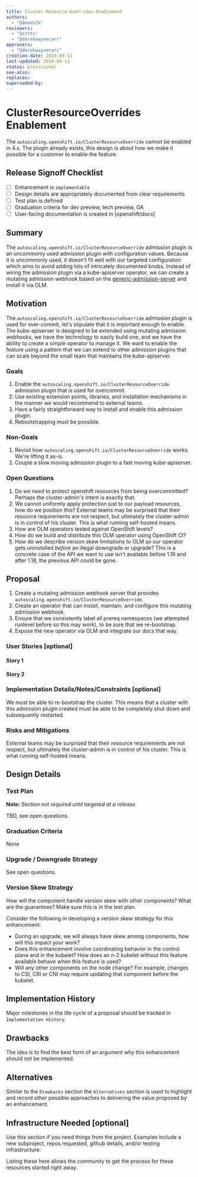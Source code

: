 ```yaml
---
title: Cluster-Resource-Overrides-Enablement
authors:
  - "@deads2k"
reviewers:
  - "@sttts"
  - "@derekwaynecarr"
approvers:
  - "@derekwaynecarr"
creation-date: 2019-09-11
last-updated: 2019-09-11
status: provisional
see-also:
replaces:
superseded-by:
---
```


# ClusterResourceOverrides Enablement

The `autoscaling.openshift.io/ClusterResourceOverride` cannot be enabled in 4.x.  The plugin already exists, this design 
is about how we make it possible for a customer to enable the feature.

## Release Signoff Checklist

- [ ] Enhancement is `implementable`
- [ ] Design details are appropriately documented from clear requirements
- [ ] Test plan is defined
- [ ] Graduation criteria for dev preview, tech preview, GA
- [ ] User-facing documentation is created in [openshift/docs]

## Summary

The `autoscaling.openshift.io/ClusterResourceOverride` admission plugin is an uncommonly used admission plugin with configuration
values.  Because it is uncommonly used, it doesn't fit well with our targeted configuration which aims to avoid adding
lots of intricately documented knobs.  Instead of wiring the admission plugin via a kube-apiserver operator, we can create
a mutating admission webhook based on the [generic-admission-server](https://github.com/openshift/generic-admission-server)
and install it via OLM.

## Motivation

The `autoscaling.openshift.io/ClusterResourceOverride` admission plugin is used for over-commit, let's stipulate that it is
important enough to enable.  The kube-apiserver is designed to be extended using mutating admission webhooks, we have the
technology to easily build one, and we have the ability to create a simple operator to manage it.  We want to enable the 
feature using a pattern that we can extend to other admission plugins that can scale beyond the small team that maintains
the kube-apiserver.

### Goals

1. Enable the `autoscaling.openshift.io/ClusterResourceOverride` admission plugin that is used for overcommit.
2. Use existing extension points, libraries, and installation mechanisms in the manner we would recommend to 
 external teams.
3. Have a fairly straightforward way to install and enable this admission plugin.
4. Rebootstrapping must be possible.

### Non-Goals

1. Revisit how `autoscaling.openshift.io/ClusterResourceOverride` works.  We're lifting it as-is.
2. Couple a slow moving admission plugin to a fast moving kube-apiserver.

### Open Questions

1. Do we need to protect openshift resources from being overcommitted?  Perhaps the cluster-admin's intent is exactly that.
2. We cannot uniformly apply protection just to our payload resources, how do we position this?
 External teams may be surprised that their resource requirements are not respect, but ultimately the cluster-admin is in
 control of his cluster.  This is what running self-hosted means.
3. How are OLM operators tested against OpenShift levels?
4. How do we build and distribute this OLM operator using OpenShift CI?
5. How do we describe version skew limitations to OLM so our operator gets uninstalled *before* an illegal downgrade or upgrade?
 This is a concrete case of the API we want to use isn't available before 1.16 and after 1.18, the previous API could be gone.

## Proposal

1. Create a mutating admission webhook server that provides `autoscaling.openshift.io/ClusterResourceOverride`.
2. Create an operator that can install, maintain, and configure this mutating admission webhook.
3. Ensure that we consistently label all prereq namespaces (we attempted runlevel before so this may work), to be sure
 that we re-bootstrap.
4. Expose the new operator via OLM and integrate our docs that way.

### User Stories [optional]

#### Story 1

#### Story 2

### Implementation Details/Notes/Constraints [optional]

We *must* be able to re-bootstrap the cluster.  This means that a cluster with this admission plugin created must be able
to be completely shut down and subsequently restarted.

### Risks and Mitigations

External teams may be surprised that their resource requirements are not respect, but ultimately the cluster-admin is in
control of his cluster.  This is what running self-hosted means.

## Design Details

### Test Plan

**Note:** *Section not required until targeted at a release.*

TBD, see open questions.

### Graduation Criteria

None

### Upgrade / Downgrade Strategy

See open questions.  

### Version Skew Strategy

How will the component handle version skew with other components?
What are the guarantees? Make sure this is in the test plan.

Consider the following in developing a version skew strategy for this
enhancement:
- During an upgrade, we will always have skew among components, how will this impact your work?
- Does this enhancement involve coordinating behavior in the control plane and
  in the kubelet? How does an n-2 kubelet without this feature available behave
  when this feature is used?
- Will any other components on the node change? For example, changes to CSI, CRI
  or CNI may require updating that component before the kubelet.

## Implementation History

Major milestones in the life cycle of a proposal should be tracked in `Implementation
History`.

## Drawbacks

The idea is to find the best form of an argument why this enhancement should _not_ be implemented.

## Alternatives

Similar to the `Drawbacks` section the `Alternatives` section is used to
highlight and record other possible approaches to delivering the value proposed
by an enhancement.

## Infrastructure Needed [optional]

Use this section if you need things from the project. Examples include a new
subproject, repos requested, github details, and/or testing infrastructure.

Listing these here allows the community to get the process for these resources
started right away.
